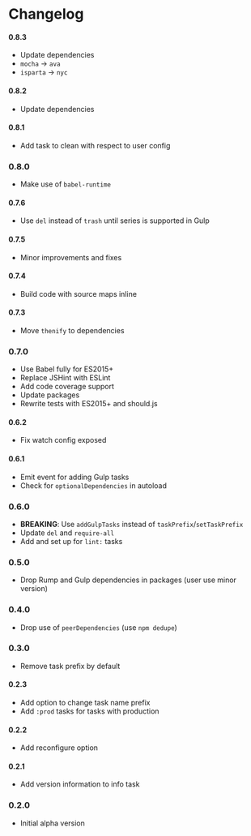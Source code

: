 # Changelog

#### 0.8.3
- Update dependencies
- `mocha` -> `ava`
- `isparta` -> `nyc`

#### 0.8.2
- Update dependencies

#### 0.8.1
- Add task to clean with respect to user config

### 0.8.0
- Make use of `babel-runtime`

#### 0.7.6
- Use `del` instead of `trash` until series is supported in Gulp

#### 0.7.5
- Minor improvements and fixes

#### 0.7.4
- Build code with source maps inline

#### 0.7.3
- Move `thenify` to dependencies

### 0.7.0
- Use Babel fully for ES2015+
- Replace JSHint with ESLint
- Add code coverage support
- Update packages
- Rewrite tests with ES2015+ and should.js

#### 0.6.2
- Fix watch config exposed

#### 0.6.1
- Emit event for adding Gulp tasks
- Check for `optionalDependencies` in autoload

### 0.6.0
- **BREAKING**: Use `addGulpTasks` instead of `taskPrefix`/`setTaskPrefix`
- Update `del` and `require-all`
- Add and set up for `lint:` tasks

### 0.5.0
- Drop Rump and Gulp dependencies in packages (user use minor version)

### 0.4.0
- Drop use of `peerDependencies` (use `npm dedupe`)

### 0.3.0
- Remove task prefix by default

#### 0.2.3
- Add option to change task name prefix
- Add `:prod` tasks for tasks with production

#### 0.2.2
- Add reconfigure option

#### 0.2.1
- Add version information to info task

### 0.2.0
- Initial alpha version
